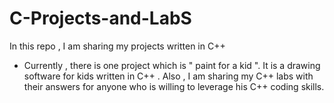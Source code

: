 # C-Projects-and-LabS
In this repo , I am sharing my projects written in C++
* Currently , there is one project which is " paint for a kid ". It is a drawing software for kids written in C++ . Also , I am sharing my  C++  labs with their answers for anyone who is willing to leverage his C++ coding skills.
